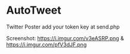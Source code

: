 # AutoTweet
Twitter Poster
add your token key at send.php

Screenshot:
https://i.imgur.com/v3eASRP.png & https://i.imgur.com/pfV3dJF.png
